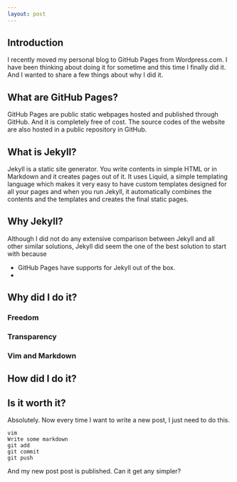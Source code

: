 ```yaml
---
layout: post
---
```

## Introduction
I recently moved my personal blog to GitHub Pages from
Wordpress.com. I have been thinking about doing it for
sometime and this time I finally did it. And I wanted to
share a few things about why I did it.

## What are GitHub Pages?
GitHub Pages are public static webpages hosted and published through
GitHub. And it is completely free of cost. The source codes of
the website are also hosted in a public repository in GitHub.

## What is Jekyll?
Jekyll is a static site generator. You write contents in simple
HTML or in Markdown and it creates pages out of it. It uses Liquid,
a simple templating language which makes it very easy to have
custom templates designed for all your pages and when you run
Jekyll, it automatically combines the contents and the templates
and creates the final static pages.

## Why Jekyll?
Although I did not do any extensive comparison between Jekyll and
all other similar solutions, Jekyll did seem the one of the best
solution to start with because
- GitHub Pages have supports for Jekyll out of the box.
- 

## Why did I do it?
### Freedom

### Transparency

### Vim and Markdown

## How did I do it?

## Is it worth it?
Absolutely. Now every time I want to write a new post, I just
need to do this.

    vim
    Write some markdown
    git add
    git commit
    git push

And my new post post is published. Can it get any simpler?
